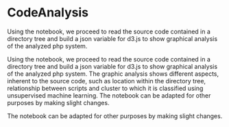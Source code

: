 # CodeAnalysis
Using the notebook, we proceed to read the source code contained in a directory tree and build a json variable for d3.js to show graphical analysis of the analyzed php system.

Using the notebook, we proceed to read the source code contained in a directory tree and build a json variable for d3.js to show graphical analysis of the analyzed php system.
The graphic analysis shows different aspects, inherent to the source code, such as location within the directory tree, relationship between scripts and cluster to which it is classified using unsupervised machine learning.
The notebook can be adapted for other purposes by making slight changes.

The notebook can be adapted for other purposes by making slight changes.
